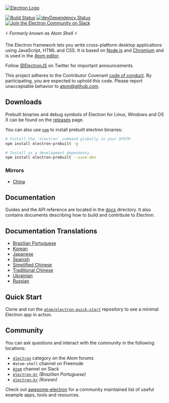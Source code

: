 [![Electron Logo](http://electron.atom.io/images/electron-logo.svg)](http://electron.atom.io/)

[![Build Status](https://travis-ci.org/atom/electron.svg?branch=master)](https://travis-ci.org/atom/electron)
[![devDependency Status](https://david-dm.org/atom/electron/dev-status.svg)](https://david-dm.org/atom/electron#info=devDependencies)
[![Join the Electron Community on Slack](http://atom-slack.herokuapp.com/badge.svg)](http://atom-slack.herokuapp.com/)

:zap: *Formerly known as Atom Shell* :zap:

The Electron framework lets you write cross-platform desktop applications
using JavaScript, HTML and CSS. It is based on [Node.js](https://nodejs.org/) and
[Chromium](http://www.chromium.org) and is used in the [Atom
editor](https://github.com/atom/atom).

Follow [@ElectronJS](https://twitter.com/electronjs) on Twitter for important
announcements.

This project adheres to the Contributor Covenant [code of conduct](CODE_OF_CONDUCT.md).
By participating, you are expected to uphold this code. Please report unacceptable
behavior to atom@github.com.

## Downloads

Prebuilt binaries and debug symbols of Electron for Linux, Windows and OS X can
be found on the [releases](https://github.com/atom/electron/releases) page.

You can also use [`npm`](https://docs.npmjs.com/) to install prebuilt electron
binaries:

```sh
# Install the `electron` command globally in your $PATH
npm install electron-prebuilt -g

# Install as a development dependency
npm install electron-prebuilt --save-dev
```

### Mirrors

- [China](https://npm.taobao.org/mirrors/electron)

## Documentation

Guides and the API reference are located in the
[docs](https://github.com/atom/electron/tree/master/docs) directory. It also
contains documents describing how to build and contribute to Electron.

## Documentation Translations

- [Brazilian Portuguese](https://github.com/atom/electron/tree/master/docs-translations/pt-BR)
- [Korean](https://github.com/atom/electron/tree/master/docs-translations/ko-KR)
- [Japanese](https://github.com/atom/electron/tree/master/docs-translations/jp)
- [Spanish](https://github.com/atom/electron/tree/master/docs-translations/es)
- [Simplified Chinese](https://github.com/atom/electron/tree/master/docs-translations/zh-CN)
- [Traditional Chinese](https://github.com/atom/electron/tree/master/docs-translations/zh-TW)
- [Ukrainian](https://github.com/atom/electron/tree/master/docs-translations/uk-UA)
- [Russian](https://github.com/atom/electron/tree/master/docs-translations/ru-RU)

## Quick Start

Clone and run the [`atom/electron-quick-start`](https://github.com/atom/electron-quick-start)
repository to see a minimal Electron app in action.

## Community

You can ask questions and interact with the community in the following
locations:
- [`electron`](http://discuss.atom.io/c/electron) category on the Atom
forums
- `#atom-shell` channel on Freenode
- [`Atom`](http://atom-slack.herokuapp.com/) channel on Slack
- [`electron-br`](https://electron-br.slack.com) *(Brazilian Portuguese)*
- [`electron-kr`](http://www.meetup.com/electron-kr/) *(Korean)*

Check out [awesome-electron](https://github.com/sindresorhus/awesome-electron)
for a community maintained list of useful example apps, tools and resources.

